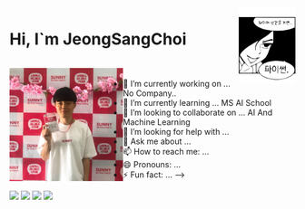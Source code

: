 
<img align = right src = "https://github.com/jeong-sang-choi/jeong-sang-choi/blob/main/python_file.svg" width = 100>

<h1 font-size:10>Hi, I`m JeongSangChoi <br /><br /><img src = "https://github.com/jeong-sang-choi/jeong-sang-choi/blob/main/jeongsang.jpg" height = 200 width = 200 align = left></h1>


- 🔭 I’m currently working on ...
No Company..
- 🌱 I’m currently learning ...
MS AI School
- 👯 I’m looking to collaborate on ...
AI And Machine Learning
- 🤔 I’m looking for help with ...
- 💬 Ask me about ...
- 📫 How to reach me: ...
- 😄 Pronouns: ...
- ⚡ Fun fact: ...
-->

<img src="https://img.shields.io/badge/Python-3776AB?style=for-the-badge&logo=Python&logoColor=white"> <img src="https://img.shields.io/badge/React-61DAFB?style=for-the-badge&logo=React&logoColor=white"> <img src="https://img.shields.io/badge/JavaScript-F7DF1E?style=for-the-badge&logo=JS&logoColor=white"> <img src="https://img.shields.io/badge/CSS-1572B6?style=for-the-badge&logo=CSS&logoColor=white">






<!-- https://velog.io/@cha-suyeon/github-%EA%B9%83%ED%97%88%EB%B8%8C-%EB%A6%AC%EB%93%9C%EB%AF%B8%EC%97%90%EC%84%9C-%EB%B1%83%EC%A7%80-%EB%A7%8C%EB%93%A4%EA%B8%B0 -->
